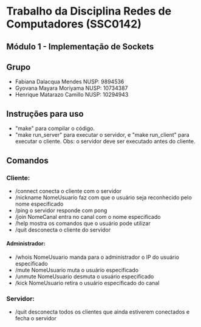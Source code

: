 # Trabalho da Disciplina Redes de Computadores (SSC0142)
## Módulo 1 - Implementação de Sockets

## Grupo
- Fabiana Dalacqua Mendes NUSP: 9894536
- Gyovana Mayara Moriyama NUSP: 10734387
- Henrique Matarazo Camillo NUSP: 10294943

## Instruções para uso
- "make" para compilar o código.
- "make run_server" para executar o servidor, e "make run_client" para executar o cliente. Obs: o servidor deve ser executado antes do cliente.

## Comandos 
### Cliente:
- /connect conecta o cliente com o servidor
- /nickname NomeUsuario faz com que o usuário seja reconhecido pelo nome especificado
- /ping o servidor responde com pong
- /join NomeCanal entra no canal com o nome especificado
- /help mostra os comandos que o usuário pode utilizar
- /quit desconecta o cliente do servidor
#### Administrador:
- /whois NomeUsuario manda para o administrador o IP do usuário especificado
- /mute NomeUsuario muta o usuário especificado
- /unmute NomeUsuario desmuta o usuário especificado
- /kick NomeUsuario retira o usuário especificado do canal
### Servidor:
- /quit desconecta todos os clientes que ainda estiverem conectados e fecha o servidor
